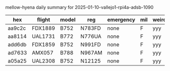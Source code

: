 mellow-hyena daily summary for 2025-01-10-vallejo1-rpi4a-adsb-1090

|hex|flight|model|reg|emergency|mil|weirdo|
|--|--|--|--|--|--|--|
|aa9c2c|FDX1889|B752|N783FD|none|F|yyy|
|aa8114|UAL1731|B772|N776UA|none|F|yyy|
|add6db|FDX1859|B752|N991FD|none|F|yyy|
|ad7633|AMX057|B788|N967AM|none|F|yyy|
|a05a25|UAL2308|B752|N12125|none|F|yyy|
